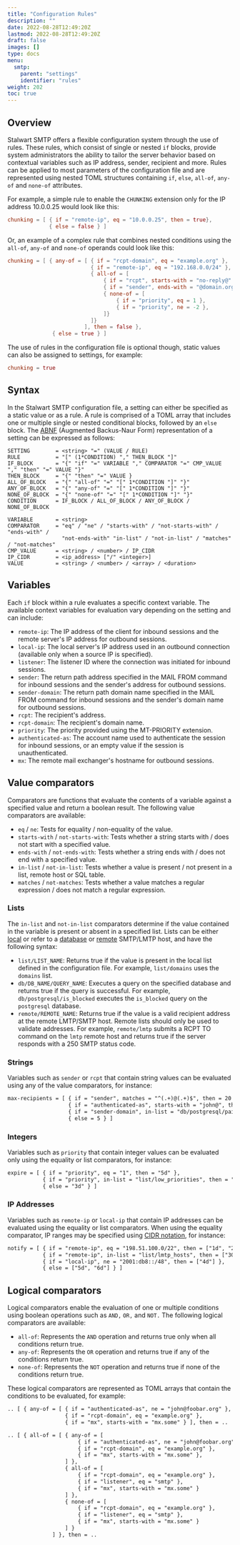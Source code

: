 ```yaml
---
title: "Configuration Rules"
description: ""
date: 2022-08-28T12:49:20Z
lastmod: 2022-08-28T12:49:20Z
draft: false
images: []
type: docs
menu:
  smtp:
    parent: "settings"
    identifier: "rules"
weight: 202
toc: true
---
```


## Overview

Stalwart SMTP offers a flexible configuration system through the use of rules. These rules, which consist of single or nested `if` blocks, provide system administrators the ability to tailor the server behavior based on contextual variables such as IP address, sender, recipient and more. Rules can be applied to most parameters of the configuration file and are represented using nested TOML structures containing `if`, `else`, `all-of`, `any-of` and `none-of` attributes. 

For example, a simple rule to enable the `CHUNKING` extension only for the IP address 10.0.0.25 would look like this:

```toml
chunking = [ { if = "remote-ip", eq = "10.0.0.25", then = true},
             { else = false } ]
```

Or, an example of a complex rule that combines nested conditions using the `all-of`, `any-of` and `none-of` operands could look like this:

```toml
chunking = [ { any-of = [ { if = "rcpt-domain", eq = "example.org" },
                          { if = "remote-ip", eq = "192.168.0.0/24" },
                          { all-of = [
                              { if = "rcpt", starts-with = "no-reply@" },
                              { if = "sender", ends-with = "@domain.org" },
                              { none-of = [
                                  { if = "priority", eq = 1 },
                                  { if = "priority", ne = -2 },
                              ]}
                          ]}
                        ], then = false },
              { else = true } ]
```

The use of rules in the configuration file is optional though, static values can also be assigned to settings, for example:

```toml
chunking = true
```

## Syntax

In the Stalwart SMTP configuration file, a setting can either be specified as a static value or as a rule. A rule is comprised of a TOML array that includes one or multiple single or nested conditional blocks, followed by an `else` block. The [ABNF](https://en.wikipedia.org/wiki/Augmented_Backus%E2%80%93Naur_form) (Augmented Backus-Naur Form) representation of a setting can be expressed as follows:

```abnf
SETTING        = <string> "=" (VALUE / RULE)
RULE           = "[" (1*CONDITION) "," THEN_BLOCK "]"
IF_BLOCK       = "{" "if" "=" VARIABLE "," COMPARATOR "=" CMP_VALUE "," "then" "=" VALUE "}"
THEN_BLOCK     = "{" "then" "=" VALUE } 
ALL_OF_BLOCK   = "{" "all-of" "=" "[" 1*CONDITION "]" "}"
ANY_OF_BLOCK   = "{" "any-of" "=" "[" 1*CONDITION "]" "}"
NONE_OF_BLOCK  = "{" "none-of" "=" "[" 1*CONDITION "]" "}"
CONDITION      = IF_BLOCK / ALL_OF_BLOCK / ANY_OF_BLOCK / NONE_OF_BLOCK

VARIABLE       = <string>
COMPARATOR     = "eq" / "ne" / "starts-with" / "not-starts-with" / "ends-with" / 
                 "not-ends-with" "in-list" / "not-in-list" / "matches" / "not-matches" 
CMP_VALUE      = <string> / <number> / IP_CIDR
IP_CIDR        = <ip_address> ["/" <integer>]
VALUE          = <string> / <number> / <array> / <duration>
```

## Variables

Each `if` block within a rule evaluates a specific context variable. The available context variables for evaluation vary depending on the setting and can include:

- `remote-ip`: The IP address of the client for inbound sessions and the remote server's IP address for outbound sessions.
- `local-ip`: The local server's IP address used in an outbound connection (available only when a source IP is specified).
- `listener`: The listener ID where the connection was initiated for inbound sessions.
- `sender`: The return path address specified in the MAIL FROM command for inbound sessions and the sender's address for outbound sessions.
- `sender-domain`: The return path domain name specified in the MAIL FROM command for inbound sessions and the sender's domain name for outbound sessions.
- `rcpt`: The recipient's address.
- `rcpt-domain`: The recipient's domain name.
- `priority`: The priority provided using the MT-PRIORITY extension.
- `authenticated-as`: The account name used to authenticate the session for inbound sessions, or an empty value if the session is unauthenticated.
- `mx`: The remote mail exchanger's hostname for outbound sessions.

## Value comparators

Comparators are functions that evaluate the contents of a variable against a specified value and return a boolean result. The following value comparators are available:

- `eq` / `ne`: Tests for equality / non-equality of the value.
- `starts-with` / `not-starts-with`: Tests whether a string starts with / does not start with a specified value.
- `ends-with` / `not-ends-with`: Tests whether a string ends with / does not end with a specified value.
- `in-list` / `not-in-list`: Tests whether a value is present / not present in a list, remote host or SQL table.
- `matches` / `not-matches`: Tests whether a value matches a regular expression / does not match a regular expression.

### Lists

The `in-list` and `not-in-list` comparators determine if the value contained in the variable is present or absent in a specified list. Lists can be either [local]() or refer to a [database]() or [remote]() SMTP/LMTP host, and have the following syntax:

- `list/LIST_NAME`: Returns true if the value is present in the local list defined in the configuration file. For example, `list/domains` uses the `domains` list.
- `db/DB_NAME/QUERY_NAME`: Executes a query on the specified database and returns true if the query is successful. For example, `db/postgresql/is_blocked` executes the `is_blocked` query on the `postgresql` database.
- `remote/REMOTE_NAME`: Returns true if the value is a valid recipient address at the remote LMTP/SMTP host. Remote lists should only be used to validate addresses. For example, `remote/lmtp` submits a RCPT TO command on the `lmtp` remote host and returns true if the server responds with a 250 SMTP status code.

### Strings

Variables such as `sender` or `rcpt` that contain string values can be evaluated using any of the value comparators, for instance:

```txt
max-recipients = [ { if = "sender", matches = "^(.+)@(.+)$", then = 20 },
                   { if = "authenticated-as", starts-with = "john@", then = 1000 },
                   { if = "sender-domain", in-list = "db/postgresql/paid_clients", then = 5000 },
                   { else = 5 } ]
```

### Integers

Variables such as `priority` that contain integer values can be evaluated only using the equality or list comparators, for instance:

```txt
expire = [ { if = "priority", eq = "1", then = "5d" },
           { if = "priority", in-list = "list/low_priorities", then = "1d" },
           { else = "3d" } ]
```

### IP Addresses

Variables such as `remote-ip` or `local-ip` that contain IP addresses can be evaluated using the equality or list comparators. 
When using the equality comparator, IP ranges may be specified using [CIDR notation](https://en.wikipedia.org/wiki/Classless_Inter-Domain_Routing#CIDR_notation), for instance:

```txt
notify = [ { if = "remote-ip", eq = "198.51.100.0/22", then = ["1d", "2d", "3d"] },
           { if = "remote-ip", in-list = "list/lmtp_hosts", then = ["30d"] },
           { if = "local-ip", ne = "2001:db8::/48", then = ["4d"] },
           { else = ["5d", "6d"] } ]
```

## Logical comparators

Logical comparators enable the evaluation of one or multiple conditions using boolean operations such as `AND,` `OR,` and `NOT.` The following logical comparators are available:

- `all-of`: Represents the `AND` operation and returns true only when all conditions return true.
- `any-of`: Represents the `OR` operation and returns true if any of the conditions return true.
- `none-of`: Represents the `NOT` operation and returns true if none of the conditions return true.

These logical comparators are represented as TOML arrays that contain the conditions to be evaluated, for example:

```txt
.. [ { any-of = [ { if = "authenticated-as", ne = "john@foobar.org" },
                  { if = "rcpt-domain", eq = "example.org" },
                  { if = "mx", starts-with = "mx.some" } ], then = .. 

.. [ { all-of = [ { any-of = [
                      { if = "authenticated-as", ne = "john@foobar.org" },
                      { if = "rcpt-domain", eq = "example.org" },
                      { if = "mx", starts-with = "mx.some" },
                  ] },
                  { all-of = [
                      { if = "rcpt-domain", eq = "example.org" },
                      { if = "listener", eq = "smtp" },
                      { if = "mx", starts-with = "mx.some" }
                  ] },
                  { none-of = [
                      { if = "rcpt-domain", eq = "example.org" },
                      { if = "listener", eq = "smtp" },
                      { if = "mx", starts-with = "mx.some" }
                  ] }
              ] }, then = ..
```

